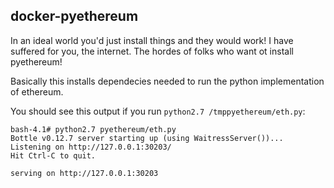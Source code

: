 docker-pyethereum
-----------------

In an ideal world you'd just install things and they would work! I have 
suffered for you, the internet. The hordes of folks who want ot install 
pyethereum!

Basically this installs dependecies needed to run the python 
implementation of ethereum.

You should see this output if you run `python2.7 /tmppyethereum/eth.py`:

    bash-4.1# python2.7 pyethereum/eth.py
    Bottle v0.12.7 server starting up (using WaitressServer())...
    Listening on http://127.0.0.1:30203/
    Hit Ctrl-C to quit.
    
    serving on http://127.0.0.1:30203

